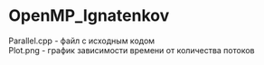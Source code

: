 # OpenMP_Ignatenkov
Parallel.cpp - файл с исходным кодом  
Plot.png - график зависимости времени от количества потоков
